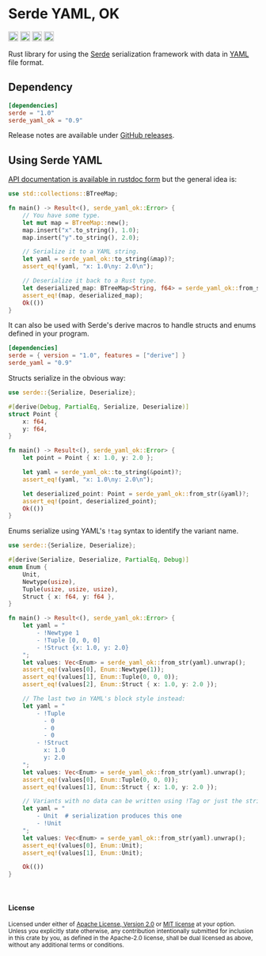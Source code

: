 Serde YAML, OK
==============

[<img alt="github" src="https://img.shields.io/badge/github-mkovaxx/serde--yaml--ok-8da0cb?style=for-the-badge&labelColor=555555&logo=github" height="20">](https://github.com/mkovaxx/serde-yaml-ok)
[<img alt="crates.io" src="https://img.shields.io/crates/v/serde_yaml_ok.svg?style=for-the-badge&color=fc8d62&logo=rust" height="20">](https://crates.io/crates/serde_yaml_ok)
[<img alt="docs.rs" src="https://img.shields.io/badge/docs.rs-serde__yaml__ok-66c2a5?style=for-the-badge&labelColor=555555&logo=docs.rs" height="20">](https://docs.rs/serde_yaml_ok)
[<img alt="build status" src="https://img.shields.io/github/actions/workflow/status/mkovaxx/serde-yaml-ok/ci.yml?branch=main&style=for-the-badge" height="20">](https://github.com/mkovaxx/serde-yaml-ok/actions?query=branch%3Amain)

Rust library for using the [Serde] serialization framework with data in [YAML]
file format.

[Serde]: https://github.com/serde-rs/serde
[YAML]: https://yaml.org/

## Dependency

```toml
[dependencies]
serde = "1.0"
serde_yaml_ok = "0.9"
```

Release notes are available under [GitHub releases].

[GitHub releases]: https://github.com/mkovaxx/serde-yaml-ok/releases

## Using Serde YAML

[API documentation is available in rustdoc form][docs.rs] but the general idea
is:

[docs.rs]: https://docs.rs/serde_yaml_ok

```rust
use std::collections::BTreeMap;

fn main() -> Result<(), serde_yaml_ok::Error> {
    // You have some type.
    let mut map = BTreeMap::new();
    map.insert("x".to_string(), 1.0);
    map.insert("y".to_string(), 2.0);

    // Serialize it to a YAML string.
    let yaml = serde_yaml_ok::to_string(&map)?;
    assert_eq!(yaml, "x: 1.0\ny: 2.0\n");

    // Deserialize it back to a Rust type.
    let deserialized_map: BTreeMap<String, f64> = serde_yaml_ok::from_str(&yaml)?;
    assert_eq!(map, deserialized_map);
    Ok(())
}
```

It can also be used with Serde's derive macros to handle structs and enums
defined in your program.

```toml
[dependencies]
serde = { version = "1.0", features = ["derive"] }
serde_yaml = "0.9"
```

Structs serialize in the obvious way:

```rust
use serde::{Serialize, Deserialize};

#[derive(Debug, PartialEq, Serialize, Deserialize)]
struct Point {
    x: f64,
    y: f64,
}

fn main() -> Result<(), serde_yaml_ok::Error> {
    let point = Point { x: 1.0, y: 2.0 };

    let yaml = serde_yaml_ok::to_string(&point)?;
    assert_eq!(yaml, "x: 1.0\ny: 2.0\n");

    let deserialized_point: Point = serde_yaml_ok::from_str(&yaml)?;
    assert_eq!(point, deserialized_point);
    Ok(())
}
```

Enums serialize using YAML's `!tag` syntax to identify the variant name.

```rust
use serde::{Serialize, Deserialize};

#[derive(Serialize, Deserialize, PartialEq, Debug)]
enum Enum {
    Unit,
    Newtype(usize),
    Tuple(usize, usize, usize),
    Struct { x: f64, y: f64 },
}

fn main() -> Result<(), serde_yaml_ok::Error> {
    let yaml = "
        - !Newtype 1
        - !Tuple [0, 0, 0]
        - !Struct {x: 1.0, y: 2.0}
    ";
    let values: Vec<Enum> = serde_yaml_ok::from_str(yaml).unwrap();
    assert_eq!(values[0], Enum::Newtype(1));
    assert_eq!(values[1], Enum::Tuple(0, 0, 0));
    assert_eq!(values[2], Enum::Struct { x: 1.0, y: 2.0 });

    // The last two in YAML's block style instead:
    let yaml = "
        - !Tuple
          - 0
          - 0
          - 0
        - !Struct
          x: 1.0
          y: 2.0
    ";
    let values: Vec<Enum> = serde_yaml_ok::from_str(yaml).unwrap();
    assert_eq!(values[0], Enum::Tuple(0, 0, 0));
    assert_eq!(values[1], Enum::Struct { x: 1.0, y: 2.0 });

    // Variants with no data can be written using !Tag or just the string name.
    let yaml = "
        - Unit  # serialization produces this one
        - !Unit
    ";
    let values: Vec<Enum> = serde_yaml_ok::from_str(yaml).unwrap();
    assert_eq!(values[0], Enum::Unit);
    assert_eq!(values[1], Enum::Unit);

    Ok(())
}
```

<br>

#### License

<sup>
Licensed under either of <a href="LICENSE-APACHE">Apache License, Version
2.0</a> or <a href="LICENSE-MIT">MIT license</a> at your option.
</sup>

<br>

<sub>
Unless you explicitly state otherwise, any contribution intentionally submitted
for inclusion in this crate by you, as defined in the Apache-2.0 license, shall
be dual licensed as above, without any additional terms or conditions.
</sub>
